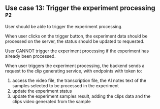 ## Use case 13: Trigger the experiment processing `P2`

User should be able to trigger the experiment processing.

When user clicks on the trigger button, the experiment data should be processed on the server, the status should be updated to requested.

User CANNOT trigger the experiment processing if the experiment has already been processed.

When user triggers the experiment processing, the backend sends a request to the clip generating service, with endpoints with token to:

1. access the video file, the transcription file, the AI notes text of the samples selected to be processed in the experiment
2. update the experiment status
3. update the experiment samples result, adding the clips data and the clips video generated from the sample
